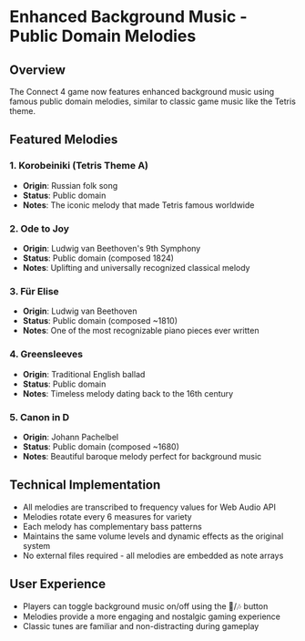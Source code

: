 # Enhanced Background Music - Public Domain Melodies

## Overview
The Connect 4 game now features enhanced background music using famous public domain melodies, similar to classic game music like the Tetris theme.

## Featured Melodies

### 1. Korobeiniki (Tetris Theme A)
- **Origin**: Russian folk song
- **Status**: Public domain
- **Notes**: The iconic melody that made Tetris famous worldwide

### 2. Ode to Joy 
- **Origin**: Ludwig van Beethoven's 9th Symphony
- **Status**: Public domain (composed 1824)
- **Notes**: Uplifting and universally recognized classical melody

### 3. Für Elise
- **Origin**: Ludwig van Beethoven
- **Status**: Public domain (composed ~1810)
- **Notes**: One of the most recognizable piano pieces ever written

### 4. Greensleeves
- **Origin**: Traditional English ballad
- **Status**: Public domain
- **Notes**: Timeless melody dating back to the 16th century

### 5. Canon in D
- **Origin**: Johann Pachelbel
- **Status**: Public domain (composed ~1680)
- **Notes**: Beautiful baroque melody perfect for background music

## Technical Implementation
- All melodies are transcribed to frequency values for Web Audio API
- Melodies rotate every 6 measures for variety
- Each melody has complementary bass patterns
- Maintains the same volume levels and dynamic effects as the original system
- No external files required - all melodies are embedded as note arrays

## User Experience
- Players can toggle background music on/off using the 🎵/🎶 button
- Melodies provide a more engaging and nostalgic gaming experience
- Classic tunes are familiar and non-distracting during gameplay